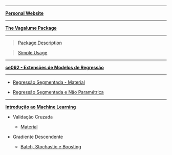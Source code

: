 ***
[**Personal Website**](https://brunaw.netlify.com/)

***
[**The Vagalume Package**](https://github.com/brunaw/vagalumeR)

***
  > [Package Description](https://brunaw.github.io/vagalume/README.html)
  
  > [Simple Usage](https://brunaw.github.io/vagalume/vagalumeR.html)

***

[**ce092 - Extensões de Modelos de Regressão**](https://github.com/brunaw/ce092)

***
+ [Regressão Segmentada - Material](https://brunaw.github.io/Ext/pw.html)

+ [Regressão Segmentada e Não Paramétrica](https://brunaw.github.io/Ext/t1.html)

***

[**Introdução ao Machine Learning**](https://github.com/brunaw/IMC)

+ Validação Cruzada

  + [Material](https://brunaw.github.io/ML/cv.html)

+ Gradiente Descendente 
  + [Batch, Stochastic e Boosting](https://brunaw.github.io/ML/grad.html)